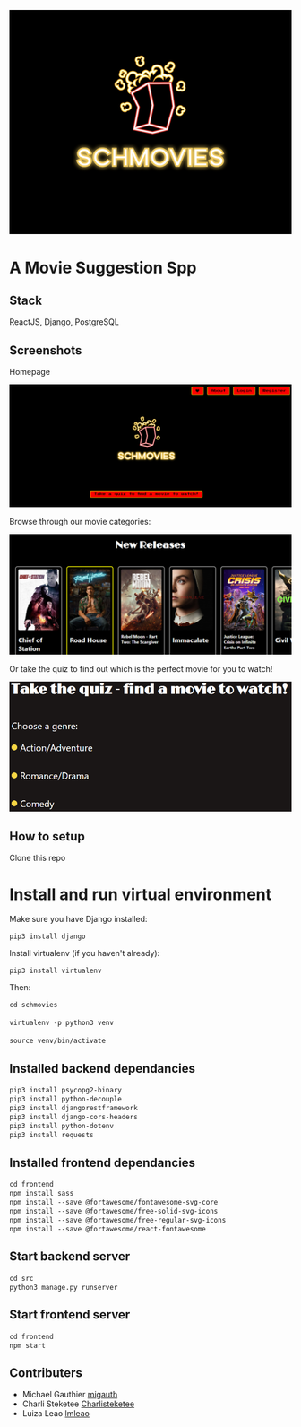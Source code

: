 

!["Schmovies logo"](https://github.com/migauth/schmovies/blob/main/frontend/public/images/github-logo.png?raw=true)


# A Movie Suggestion Spp

## Stack

ReactJS, Django, PostgreSQL

## Screenshots

Homepage

![Screenshot of home page](/frontend/public/images/Schmovies_home.png)

Browse through our movie categories:

![Screenshot of new releases](/frontend/public/images/Schmovies_new_releases.png)

Or take the quiz to find out which is the perfect movie for you to watch!

![Screenshot of quiz](/frontend/public/images/Schmovies_quiz.png)

## How to setup

Clone this repo

# Install and run virtual environment

Make sure you have Django installed:

```
pip3 install django
```

Install virtualenv (if you haven't already):
```
pip3 install virtualenv
```
Then:
```
cd schmovies

virtualenv -p python3 venv

source venv/bin/activate
```

## Installed backend dependancies
```
pip3 install psycopg2-binary
pip3 install python-decouple
pip3 install djangorestframework
pip3 install django-cors-headers
pip3 install python-dotenv
pip3 install requests
```

## Installed frontend dependancies

```
cd frontend
npm install sass
npm install --save @fortawesome/fontawesome-svg-core
npm install --save @fortawesome/free-solid-svg-icons
npm install --save @fortawesome/free-regular-svg-icons
npm install --save @fortawesome/react-fontawesome
```


## Start backend server
```
cd src
python3 manage.py runserver
```

## Start frontend server
```
cd frontend
npm start
```

## Contributers

- Michael Gauthier [migauth](https://github.com/migauth)
- Charli Steketee [Charlisteketee](https://github.com/Charlisteketee)
- Luiza Leao [lmleao](https://github.com/lmleao)